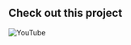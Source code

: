 ## Check out this project
![YouTube](https://shivam-upadhyay-tech.github.io/youtube-project-javascript/)
